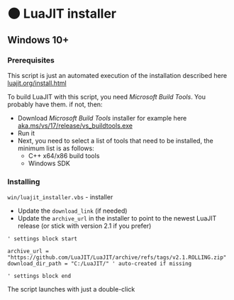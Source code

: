 # 🌑 LuaJIT installer

## Windows 10+

### Prerequisites

This script is just an automated execution of the installation described here [luajit.org/install.html](https://luajit.org/install.html)

To build LuaJIT with this script, you need _Microsoft Build Tools_. You probably have them. if not, then:

- Download _Microsoft Build Tools_ installer for example here [aka.ms/vs/17/release/vs_buildtools.exe](https://aka.ms/vs/17/release/vs_buildtools.exe)
- Run it
- Next, you need to select a list of tools that need to be installed, the minimum list is as follows:
    - C++ x64/x86 build tools
    - Windows SDK

[](assets/build_tools.jpg)

### Installing

`win/luajit_installer.vbs` - installer

- Update the `download_link` (if needed) 
- Update the `archive_url` in the installer to point to the newest LuaJIT release (or stick with version 2.1 if you prefer)

```VB
' settings block start

archive_url = "https://github.com/LuaJIT/LuaJIT/archive/refs/tags/v2.1.ROLLING.zip"
download_dir_path = "C:/LuaJIT/" ' auto-created if missing

' settings block end
```

The script launches with just a double-click